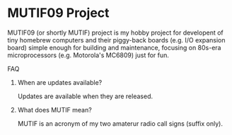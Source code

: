 # MUTIF09 Project

MUTIF09 (or shortly MUTIF) project is my hobby project for developent of tiny homebrew computers and their piggy-back boards (e.g. I/O expansion board) simple enough for building and maintenance, focusing on 80s-era microprocessors (e.g. Motorola's MC6809) just for fun.

FAQ

1. When are updates available?

    Updates are available when they are released.

2. What does MUTIF mean?

    MUTIF is an acronym of my two amaterur radio call signs (suffix only).
 


